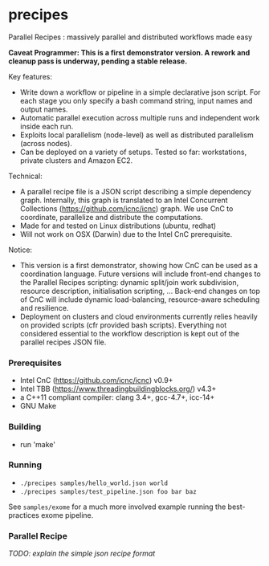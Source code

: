 # precipes
Parallel Recipes : massively parallel and distributed workflows made easy

**Caveat Programmer: This is a first demonstrator version. A rework and cleanup pass is underway, pending a stable release.**

Key features:
  - Write down a workflow or pipeline in a simple declarative json script. For each stage you only specify a bash command string, input names and output names.
  - Automatic parallel execution across multiple runs and independent work inside each run.
  - Exploits local parallelism (node-level) as well as distributed parallelism (across nodes).
  - Can be deployed on a variety of setups. Tested so far: workstations, private clusters and Amazon EC2.
  
Technical: 
  - A parallel recipe file is a JSON script describing a simple dependency graph. Internally, this graph is translated to an Intel Concurrent Collections (https://github.com/icnc/icnc) graph. We use CnC to coordinate, parallelize and distribute the computations.
  - Made for and tested on Linux distributions (ubuntu, redhat)
  - Will not work on OSX (Darwin) due to the Intel CnC prerequisite.

Notice:
  - This version is a first demonstrator, showing how CnC can be used as a coordination language. Future versions will include front-end changes to the Parallel Recipes scripting: dynamic split/join work subdivision, resource description, initialisation scripting, ...  Back-end changes on top of CnC will include dynamic load-balancing, resource-aware scheduling and resilience.
  - Deployment on clusters and cloud environments currently relies heavily on provided scripts (cfr provided bash scripts). Everything not considered essential to the workflow description is kept out of the parallel recipes JSON file.

### Prerequisites
  - Intel CnC (https://github.com/icnc/icnc) v0.9+
  - Intel TBB (https://www.threadingbuildingblocks.org/) v4.3+
  - a C++11 compliant compiler: clang 3.4+, gcc-4.7+, icc-14+
  - GNU Make

### Building
  - run 'make'

### Running
  - `./precipes samples/hello_world.json world`
  - `./precipes samples/test_pipeline.json foo bar baz`

  See `samples/exome` for a much more involved example running the best-practices exome pipeline.

### Parallel Recipe
*TODO: explain the simple json recipe format*
